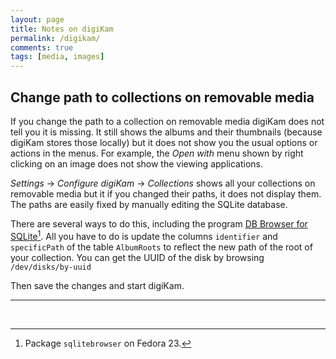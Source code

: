 ```yaml
---
layout: page
title: Notes on digiKam
permalink: /digikam/
comments: true
tags: [media, images]
---
```


## Change path to collections on removable media

If you change the path to a collection on removable media digiKam does not tell
you it is missing. It still shows the albums and their thumbnails (because
digiKam stores those locally) but it does not show you the usual options or
actions in the menus. For example, the *Open with* menu shown by right clicking
on an image does not show the viewing applications.

*Settings* -> *Configure digiKam*  -> *Collections* shows all your collections
on removable media but it if you changed their paths, it does not display them.
The paths are easily fixed by manually editing the SQLite database.

There are several ways to do this, including the program [DB Browser for
SQLite](https://github.com/sqlitebrowser/sqlitebrowser)[^1]. All you have to do
is update the columns `identifier` and `specificPath` of the table `AlbumRoots`
to reflect the new path of the root of your collection.  You can get the
UUID of the disk by browsing `/dev/disks/by-uuid`

Then save the changes and start digiKam.

---
<br/>

[^1]: Package `sqlitebrowser` on Fedora 23.
